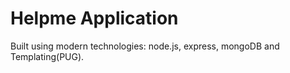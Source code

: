# Helpme Application

Built using modern technologies: node.js, express, mongoDB and Templating(PUG).